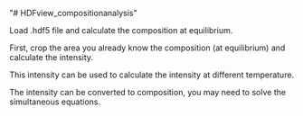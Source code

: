 "# HDFview_compositionanalysis" 

Load .hdf5 file and calculate the composition at equilibrium. 

First, crop the area you already know the composition (at equilibrium) and calculate the intensity.

This intensity can be used to calculate the intensity at different temperature.

The intensity can be converted to composition, you may need to solve the simultaneous equations.
